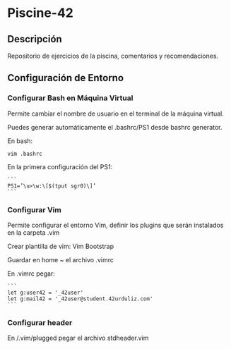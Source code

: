 # Piscine-42
## Descripción
Repositorio de ejercicios de la piscina, comentarios y recomendaciones.

## Configuración de Entorno
### Configurar Bash en Máquina Virtual
Permite cambiar el nombre de usuario en el terminal de la máquina virtual. 

Puedes generar automáticamente el .bashrc/PS1 desde bashrc generator.

En bash:
	
	vim .bashrc

En la primera configuración del PS1:

	```
	PS1=’\u>\w:\[$(tput sgr0)\]’
	```

### Configurar Vim 

Permite configurar el entorno Vim, definir los plugins que serán instalados en la carpeta .vim

Crear plantilla de vim: Vim Bootstrap

Guardar en home ~ el archivo .vimrc

En .vimrc pegar:

	```
	let g:user42 = '_42user'
	let g:mail42 = '_42user@student.42urduliz.com'
	```

### Configurar header

En /.vim/plugged pegar el archivo stdheader.vim
